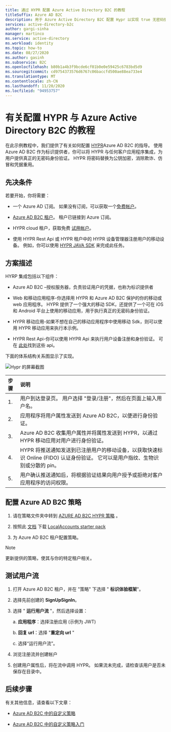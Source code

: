 ```yaml
---
title: 通过 HYPR 配置 Azure Active Directory B2C 的教程
titleSuffix: Azure AD B2C
description: 用于 Azure Active Directory B2C 配置 Hypr 以实现 true 无密码强客户身份验证的教程
services: active-directory-b2c
author: gargi-sinha
manager: martinco
ms.service: active-directory
ms.workload: identity
ms.topic: how-to
ms.date: 08/27/2020
ms.author: gasinh
ms.subservice: B2C
ms.openlocfilehash: b80b1a4b3f9bcde6cf01b0e0e59425c6783bd5d9
ms.sourcegitcommit: cd9754373576d6767c06baccfd500ae88ea733e4
ms.translationtype: MT
ms.contentlocale: zh-CN
ms.lasthandoff: 11/20/2020
ms.locfileid: "94953757"
---
```

# <a name="tutorial-for-configuring-hypr-with-azure-active-directory-b2c"></a>有关配置 HYPR 与 Azure Active Directory B2C 的教程

在此示例教程中，我们提供了有关如何配置 [HYPR](https://get.hypr.com)Azure AD B2C 的指导。 使用 Azure AD B2C 作为标识提供者，你可以将 HYPR 与任何客户应用程序集成，为用户提供真正的无密码身份验证。 HYPR 将密码替换为公钥加密，消除欺诈、仿冒和凭据重用。

## <a name="prerequisites"></a>先决条件

若要开始，你将需要：

- 一个 Azure AD 订阅。 如果没有订阅，可以获取一个[免费帐户](https://azure.microsoft.com/free/)。

- [Azure AD B2C 租户](./tutorial-create-tenant.md)。 租户已链接到 Azure 订阅。

- HYPR cloud 租户，获取免费 [试用帐户](https://get.hypr.com/free-trial)。

- 使用 HYPR Rest Api 或 HYPR 租户中的 HYPR 设备管理器注册用户的移动设备。 例如，你可以使用 [HYPR JAVA SDK](https://docs.hypr.com/integratinghypr/docs/hypr-java-web-sdk) 来完成此任务。

## <a name="scenario-description"></a>方案描述

HYRP 集成包括以下组件：

- Azure AD B2C –授权服务器，负责验证用户的凭据，也称为标识提供者

- Web 和移动应用程序-你选择用 HYPR 和 Azure AD B2C 保护的你的移动或 web 应用程序。 HYPR 提供了一个强大的移动 SDK，还提供了一个可在 iOS 和 Android 平台上使用的移动应用，用于执行真正的无密码身份验证。

- HYPR 移动应用-如果不想在自己的移动应用程序中使用移动 Sdk，则可以使用 HYPR 移动应用来执行本示例。

- HYPR Rest Api-你可以使用 HYPR Api 来执行用户设备注册和身份验证。 可在 [此处](https://apidocs.hypr.com)找到这些 api。

下面的体系结构关系图显示了实现。

![Hypr 的屏幕截图](media/partner-hypr/hypr-architecture-diagram.png)

|步骤 | 说明 |
|:-----| :-----------|
| 1. | 用户到达登录页。 用户选择 "登录/注册"，然后在页面上输入用户名。
| 2. | 应用程序将用户属性发送到 Azure AD B2C，以便进行身份验证。
| 3. | Azure AD B2C 收集用户属性并将属性发送到 HYPR，以通过 HYPR 移动应用对用户进行身份验证。
| 4. | HYPR 将推送通知发送到已注册用户的移动设备，以获取快速标识 Online (FIDO) 认证身份验证。 它可以是用户指纹、生物识别或分散的 pin。  
| 5. | 用户确认推送通知后，将根据验证结果向用户授予或拒绝对客户应用程序的访问权限。

## <a name="configure-the-azure-ad-b2c-policy"></a>配置 Azure AD B2C 策略

1. 请在策略文件夹中转到 [AZURE AD B2C HYPR 策略](https://github.com/HYPR-Corp-Public/Azure-AD-B2C-HYPR-Sample/tree/master/policy) 。

2. 按照此 [文档](./custom-policy-get-started.md?tabs=applications#custom-policy-starter-pack) 下载 [LocalAccounts starter pack](https://github.com/Azure-Samples/active-directory-b2c-custom-policy-starterpack/tree/master/LocalAccounts)

3. 为 Azure AD B2C 租户配置策略。

>[!NOTE]
>更新提供的策略，使其与你的特定租户相关。

## <a name="test-the-user-flow"></a>测试用户流

1. 打开 Azure AD B2C 租户，并在 "策略" 下选择 " **标识体验框架**"。

2. 选择先前创建的 **SignUpSignIn**。

3. 选择 " **运行用户流** "，然后选择设置：

   a. **应用程序**：选择注册应用 (示例为 JWT) 

   b. **回复 url**：选择 "**重定向 url** "

   c. 选择“运行用户流”。

4. 浏览注册流并创建帐户

5. 创建用户属性后，将在流中调用 HYPR。 如果流未完成，请检查该用户是否未保存在目录中。

## <a name="next-steps"></a>后续步骤

有关其他信息，请查看以下文章：

- [Azure AD B2C 中的自定义策略](./custom-policy-overview.md)

- [Azure AD B2C 中的自定义策略入门](./custom-policy-get-started.md?tabs=applications)